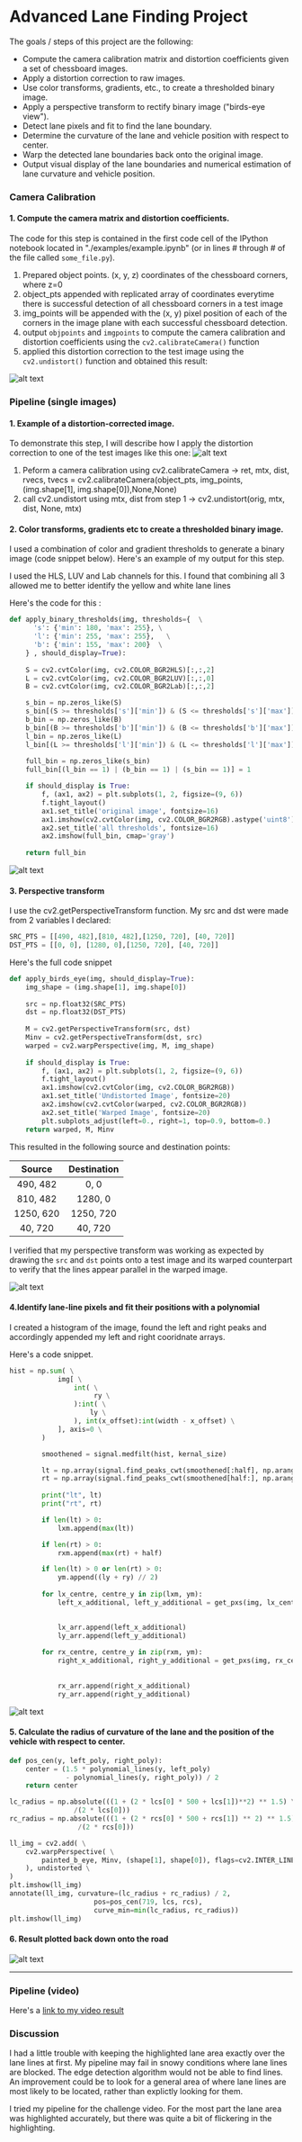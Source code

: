 # **Advanced Lane Finding Project**

The goals / steps of this project are the following:

* Compute the camera calibration matrix and distortion coefficients given a set of chessboard images.
* Apply a distortion correction to raw images.
* Use color transforms, gradients, etc., to create a thresholded binary image.
* Apply a perspective transform to rectify binary image ("birds-eye view").
* Detect lane pixels and fit to find the lane boundary.
* Determine the curvature of the lane and vehicle position with respect to center.
* Warp the detected lane boundaries back onto the original image.
* Output visual display of the lane boundaries and numerical estimation of lane curvature and vehicle position.

[//]: # (Image References)

[image1]: ./output_images/calibration5_undistorted.jpg "Undistorted"
[image2]: ./test_images/test1.jpg "Road Transformed"
[image3]: ./output_images/edges.png "Binary Example"
[image4]: ./output_images/beye1.png "Birds eye 1"
[image5]: ./output_images/beye2.png "Birds eye 2"
[image6]: ./output_images/final.png "Output"
[video1]: ./project_output_colour.mp4 "Video"


### Camera Calibration

#### 1. Compute the camera matrix and distortion coefficients. 

The code for this step is contained in the first code cell of the IPython notebook located in "./examples/example.ipynb" (or in lines # through # of the file called `some_file.py`).  

1. Prepared object points. (x, y, z) coordinates of the chessboard corners, where z=0
2. object_pts appended with replicated array of coordinates everytime there is successful detection of all chessboard corners in a test image
3. img_points will be appended with the (x, y) pixel position of each of the corners in the image plane with each successful chessboard detection. 
4. output `objpoints` and `imgpoints` to compute the camera calibration and distortion coefficients using the `cv2.calibrateCamera()` function
5. applied this distortion correction to the test image using the `cv2.undistort()` function and obtained this result: 

![alt text][image1]

### Pipeline (single images)

#### 1. Example of a distortion-corrected image.

To demonstrate this step, I will describe how I apply the distortion correction to one of the test images like this one:
![alt text][image2]

1. Peform a camera calibration using cv2.calibrateCamera -> ret, mtx, dist, rvecs, tvecs = cv2.calibrateCamera(object_pts, img_points, (img.shape[1], img.shape[0]),None,None)
2. call cv2.undistort using mtx, dist from step 1 -> cv2.undistort(orig, mtx, dist, None, mtx)

#### 2. Color transforms, gradients etc to create a thresholded binary image.

I used a combination of color and gradient thresholds to generate a binary image (code snippet below).  Here's an example of my output for this step. 

I used the HLS, LUV and Lab channels for this. I found that combining all 3 allowed me to better identify the yellow and white lane lines

Here's the code for this :
```python
def apply_binary_thresholds(img, thresholds={  \
      's': {'min': 180, 'max': 255}, \
      'l': {'min': 255, 'max': 255},   \
      'b': {'min': 155, 'max': 200}  \
    } , should_display=True): 
    
    S = cv2.cvtColor(img, cv2.COLOR_BGR2HLS)[:,:,2]  
    L = cv2.cvtColor(img, cv2.COLOR_BGR2LUV)[:,:,0]
    B = cv2.cvtColor(img, cv2.COLOR_BGR2Lab)[:,:,2] 

    s_bin = np.zeros_like(S)
    s_bin[(S >= thresholds['s']['min']) & (S <= thresholds['s']['max'])] = 1
    b_bin = np.zeros_like(B)
    b_bin[(B >= thresholds['b']['min']) & (B <= thresholds['b']['max'])] = 1
    l_bin = np.zeros_like(L)
    l_bin[(L >= thresholds['l']['min']) & (L <= thresholds['l']['max'])] = 1
    
    full_bin = np.zeros_like(s_bin)
    full_bin[(l_bin == 1) | (b_bin == 1) | (s_bin == 1)] = 1

    if should_display is True:
        f, (ax1, ax2) = plt.subplots(1, 2, figsize=(9, 6))
        f.tight_layout()
        ax1.set_title('original image', fontsize=16)
        ax1.imshow(cv2.cvtColor(img, cv2.COLOR_BGR2RGB).astype('uint8'))
        ax2.set_title('all thresholds', fontsize=16)
        ax2.imshow(full_bin, cmap='gray')
        
    return full_bin
```
![alt text][image3]

#### 3. Perspective transform

I use the cv2.getPerspectiveTransform function.  My src and dst were made from 2 variables I declared:
```python
SRC_PTS = [[490, 482],[810, 482],[1250, 720], [40, 720]]
DST_PTS = [[0, 0], [1280, 0],[1250, 720], [40, 720]]
```
Here's the full code snippet
```python
def apply_birds_eye(img, should_display=True):
    img_shape = (img.shape[1], img.shape[0])
    
    src = np.float32(SRC_PTS)
    dst = np.float32(DST_PTS)
    
    M = cv2.getPerspectiveTransform(src, dst)
    Minv = cv2.getPerspectiveTransform(dst, src)
    warped = cv2.warpPerspective(img, M, img_shape)
    
    if should_display is True:
        f, (ax1, ax2) = plt.subplots(1, 2, figsize=(9, 6))
        f.tight_layout()
        ax1.imshow(cv2.cvtColor(img, cv2.COLOR_BGR2RGB))
        ax1.set_title('Undistorted Image', fontsize=20)
        ax2.imshow(cv2.cvtColor(warped, cv2.COLOR_BGR2RGB))
        ax2.set_title('Warped Image', fontsize=20)
        plt.subplots_adjust(left=0., right=1, top=0.9, bottom=0.)
    return warped, M, Minv
```

This resulted in the following source and destination points:

| Source        | Destination   | 
|:-------------:|:-------------:| 
| 490, 482      | 0, 0          | 
| 810, 482      | 1280, 0       |
| 1250, 620     | 1250, 720     |
| 40, 720       | 40, 720       |

I verified that my perspective transform was working as expected by drawing the `src` and `dst` points onto a test image and its warped counterpart to verify that the lines appear parallel in the warped image.

![alt text][image4]

#### 4.Identify lane-line pixels and fit their positions with a polynomial

I created a histogram of the image, found the left and right peaks and accordingly appended my left and right cooridnate arrays.

Here's a code snippet.
```python
hist = np.sum( \
            img[ \
                int( \
                     ry \
                ):int( \
                    ly \
                ), int(x_offset):int(width - x_offset) \
            ], axis=0 \
        )

        smoothened = signal.medfilt(hist, kernal_size)

        lt = np.array(signal.find_peaks_cwt(smoothened[:half], np.arange(1, 10)))
        rt = np.array(signal.find_peaks_cwt(smoothened[half:], np.arange(1, 10)))
        
        print("lt", lt)
        print("rt", rt)

        if len(lt) > 0:
            lxm.append(max(lt))

        if len(rt) > 0:
            rxm.append(max(rt) + half)

        if len(lt) > 0 or len(rt) > 0:
            ym.append((ly + ry) // 2)
            
        for lx_centre, centre_y in zip(lxm, ym):
            left_x_additional, left_y_additional = get_pxs(img, lx_centre,
                                                                       centre_y, g_rad // 2)

            lx_arr.append(left_x_additional)
            ly_arr.append(left_y_additional)
    
        for rx_centre, centre_y in zip(rxm, ym):
            right_x_additional, right_y_additional = get_pxs(img, rx_centre,
                                                                         centre_y, g_rad // 2)
            
            rx_arr.append(right_x_additional)
            ry_arr.append(right_y_additional)
```
![alt text][image5]

#### 5. Calculate the radius of curvature of the lane and the position of the vehicle with respect to center.

```python
def pos_cen(y, left_poly, right_poly):
    center = (1.5 * polynomial_lines(y, left_poly)
              - polynomial_lines(y, right_poly)) / 2
    return center

lc_radius = np.absolute(((1 + (2 * lcs[0] * 500 + lcs[1])**2) ** 1.5) \
                /(2 * lcs[0]))
rc_radius = np.absolute(((1 + (2 * rcs[0] * 500 + rcs[1]) ** 2) ** 1.5) \
                 /(2 * rcs[0]))

ll_img = cv2.add( \
    cv2.warpPerspective( \
        painted_b_eye, Minv, (shape[1], shape[0]), flags=cv2.INTER_LINEAR \
    ), undistorted \
) 
plt.imshow(ll_img)
annotate(ll_img, curvature=(lc_radius + rc_radius) / 2, 
                     pos=pos_cen(719, lcs, rcs), 
                     curve_min=min(lc_radius, rc_radius))
plt.imshow(ll_img)
```

#### 6. Result plotted back down onto the road 

![alt text][image6]

---

### Pipeline (video)

Here's a [link to my video result](./project_output_colour.mp4)

### Discussion


I had a little trouble with keeping the highlighted lane area exactly over the lane lines at first. 
My pipeline may fail in snowy conditions where lane lines are blocked. The edge detection algorithm would not be able to find lines.
An improvement could be to look for a general area of where lane lines are most likely to be located, rather than explictly looking for them.

I tried my pipeline for the challenge video. For the most part the lane area was highlighted accurately, but there was quite a bit of flickering in the highlighting. 
